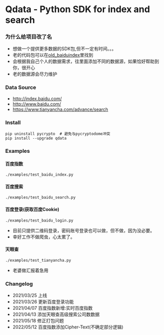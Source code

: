 # Qdata - Python SDK for index and search

### 为什么给项目改了名

* 想做一个提供更多数据的SDK包,但不一定有时间。。。
* 老的代码包可以在<a href="https://github.com/longxiaofei/spider-BaiduIndex/tree/old_baiduindex">old_baiduindex</a>里找到
* 会根据我自己个人的数据需求，往里面添加不同的数据源，如果恰好帮助到你，很开心
* 老的数据源会尽力维护

### Data Source

* http://index.baidu.com/
* http://www.baidu.com/
* https://www.tianyancha.com/advance/search

### Install

```shell script
pip uninstall pycrypto  # 避免与pycryptodome冲突
pip install --upgrade qdata
```

### Examples

#### 百度指数
`./examples/test_baidu_index.py`

#### 百度搜索
`./examples/test_baidu_search.py`

#### 百度登录(获取百度Cookie)
`./examples/test_baidu_login.py`

* 目前只提供二维码登录，密码账号登录也可以做，但不做，因为没必要。
* 幸好工作不做爬虫，心太累了。

#### 天眼查
`./examples/test_tianyancha.py`

* 老婆做汇报着急用

### Changelog

* 2021/03/25 上线
* 2021/03/26 更新百度登录功能
* 2021/04/07 百度指数新增:实时百度指数
* 2021/04/13 添加天眼查高级搜索公司数数据
* 2021/05/18 修正打包问题
* 2022/05/12 百度指数添加Cipher-Text(不确定部分逻辑)
